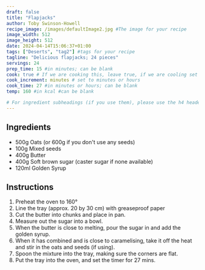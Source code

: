 ```yaml
---
draft: false
title: "Flapjacks"
author: Toby Swinson-Howell
recipe_image: /images/defaultImage2.jpg #The image for your recipe
image_width: 512
image_height: 512
date: 2024-04-14T15:06:37+01:00
tags: ["Deserts", "tag2"] #tags for your recipe
tagline: "Delicious flapjacks; 24 pieces"
servings: 24
prep_time: 15 #in minutes; can be blank
cook: true # If we are cooking this, leave true, if we are cooling set to false
cook_increment: minutes # set to minutes or hours
cook_time: 27 #in minutes or hours; can be blank
temp: 160 #in kcal #can be blank

# For ingredient subheadings (if you use them), please use the h4 header.  For print view I have those elements targeted
---
```



## Ingredients

- 500g Oats (or 600g if you don't use any seeds)
- 100g Mixed seeds
- 400g Butter
- 400g Soft brown sugar (caster sugar if none available)
- 120ml Golden Syrup

## Instructions

1. Preheat the oven to 160&deg;
2. Line the tray (approx. 20 by 30 cm) with greaseproof paper
3. Cut the butter into chunks and place in pan.
4. Measure out the sugar into a bowl.
5. When the butter is close to melting, pour the sugar in and add the golden syrup.
6. When it has combined and is close to caramelising, take it off the heat and stir in the oats and seeds (if using).
7. Spoon the mixture into the tray, making sure the corners are flat.
8. Put the tray into the oven, and set the timer for 27 mins.

